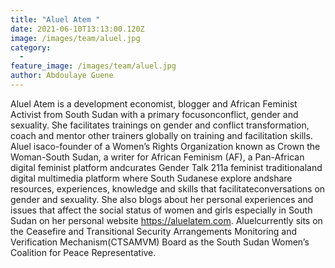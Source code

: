 ```yaml
---
title: "Aluel Atem "
date: 2021-06-10T13:13:00.120Z
image: /images/team/aluel.jpg
category:
  - 
feature_image: /images/team/aluel.jpg
author: Abdoulaye Guene
---
```

Aluel Atem is a development economist, blogger and African Feminist Activist from South Sudan  with  a  primary focusonconflict,  gender  and  sexuality.  She  facilitates trainings  on gender and conflict transformation, coach and mentor other trainers globally on training and facilitation skills. Aluel isaco-founder of a Women’s Rights Organization known as Crown the Woman-South Sudan, a writer for African Feminism (AF), a Pan-African digital feminist platform andcurates Gender Talk 211a feminist traditionaland digital multimedia platform where  South  Sudanese  explore  andshare  resources,  experiences, knowledge  and  skills  that facilitateconversations on gender and sexuality. She also blogs about her personal experiences and  issues  that  affect  the  social  status  of  women  and  girls  especially  in  South  Sudan on her personal website https://aluelatem.com. Aluelcurrently sits on the Ceasefire and Transitional Security Arrangements Monitoring and Verification Mechanism(CTSAMVM) Board as the South Sudan Women’s Coalition for Peace Representative. 